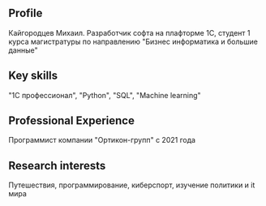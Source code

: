 ## Profile

Кайгородцев Михаил. Разработчик софта на плафторме 1С, студент 1 курса магистратуры по направлению "Бизнес информатика и большие данные"

## Key skills

"1С профессионал", "Python", "SQL", "Machine learning"

## Professional Experience

Программист компании "Ортикон-групп" с 2021 года

## Research interests

Путешествия, программирование, киберспорт, изучение политики и it мира
